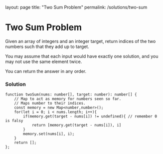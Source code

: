 layout: page
title: "Two Sum Problem"
permalink: /solutions/two-sum

# Two Sum Problem

Given an array of integers and an integer target, return indices of the two numbers such that they add up to target.

You may assume that each input would have exactly one solution, and you may not use the same element twice.

You can return the answer in any order.

### Solution

```
function twoSum(nums: number[], target: number): number[] {   
    // Map to act as memory for numbers seen so far.
    // Maps number to their indices.
    const memory = new Map<number,number>();
    for(let i = 0; i < nums.length; i++){
        if(memory.get(target - nums[i]) != undefined){ // remember 0 is falsy
            return [memory.get(target - nums[i]), i]
        }
        memory.set(nums[i], i);
    }
    return [];
};
```
